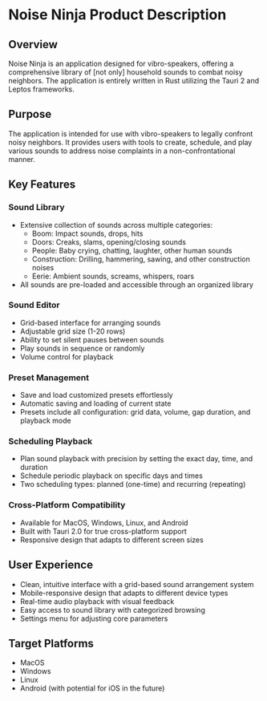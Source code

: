 # Noise Ninja Product Description

## Overview

Noise Ninja is an application designed for vibro-speakers, offering a comprehensive library of [not only] household sounds to combat noisy neighbors. The application is entirely written in Rust utilizing the Tauri 2 and Leptos frameworks.

## Purpose

The application is intended for use with vibro-speakers to legally confront noisy neighbors. It provides users with tools to create, schedule, and play various sounds to address noise complaints in a non-confrontational manner.

## Key Features

### Sound Library

-   Extensive collection of sounds across multiple categories:
    -   Boom: Impact sounds, drops, hits
    -   Doors: Creaks, slams, opening/closing sounds
    -   People: Baby crying, chatting, laughter, other human sounds
    -   Construction: Drilling, hammering, sawing, and other construction noises
    -   Eerie: Ambient sounds, screams, whispers, roars
-   All sounds are pre-loaded and accessible through an organized library

### Sound Editor

-   Grid-based interface for arranging sounds
-   Adjustable grid size (1-20 rows)
-   Ability to set silent pauses between sounds
-   Play sounds in sequence or randomly
-   Volume control for playback

### Preset Management

-   Save and load customized presets effortlessly
-   Automatic saving and loading of current state
-   Presets include all configuration: grid data, volume, gap duration, and playback mode

### Scheduling Playback

-   Plan sound playback with precision by setting the exact day, time, and duration
-   Schedule periodic playback on specific days and times
-   Two scheduling types: planned (one-time) and recurring (repeating)

### Cross-Platform Compatibility

-   Available for MacOS, Windows, Linux, and Android
-   Built with Tauri 2.0 for true cross-platform support
-   Responsive design that adapts to different screen sizes

## User Experience

-   Clean, intuitive interface with a grid-based sound arrangement system
-   Mobile-responsive design that adapts to different device types
-   Real-time audio playback with visual feedback
-   Easy access to sound library with categorized browsing
-   Settings menu for adjusting core parameters

## Target Platforms

-   MacOS
-   Windows
-   Linux
-   Android (with potential for iOS in the future)
